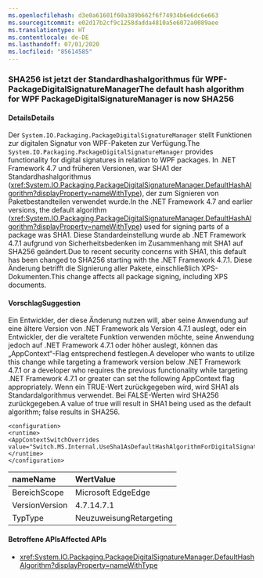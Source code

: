 ```yaml
---
ms.openlocfilehash: d3e0a61601f60a389b662f6f74934b6e6dc6e663
ms.sourcegitcommit: e02d17b2cf9c1258dadda4810a5e6072a0089aee
ms.translationtype: HT
ms.contentlocale: de-DE
ms.lasthandoff: 07/01/2020
ms.locfileid: "85614585"
---
```

### <a name="the-default-hash-algorithm-for-wpf-packagedigitalsignaturemanager-is-now-sha256"></a><span data-ttu-id="d59c1-101">SHA256 ist jetzt der Standardhashalgorithmus für WPF-PackageDigitalSignatureManager</span><span class="sxs-lookup"><span data-stu-id="d59c1-101">The default hash algorithm for WPF PackageDigitalSignatureManager is now SHA256</span></span>

#### <a name="details"></a><span data-ttu-id="d59c1-102">Details</span><span class="sxs-lookup"><span data-stu-id="d59c1-102">Details</span></span>

<span data-ttu-id="d59c1-103">Der `System.IO.Packaging.PackageDigitalSignatureManager` stellt Funktionen zur digitalen Signatur von WPF-Paketen zur Verfügung.</span><span class="sxs-lookup"><span data-stu-id="d59c1-103">The `System.IO.Packaging.PackageDigitalSignatureManager` provides functionality for digital signatures in relation to WPF packages.</span></span>  <span data-ttu-id="d59c1-104">In .NET Framework 4.7 und früheren Versionen, war SHA1 der Standardhashalgorithmus (<xref:System.IO.Packaging.PackageDigitalSignatureManager.DefaultHashAlgorithm?displayProperty=nameWithType>), der zum Signieren von Paketbestandteilen verwendet wurde.</span><span class="sxs-lookup"><span data-stu-id="d59c1-104">In the .NET Framework 4.7 and earlier versions, the default algorithm (<xref:System.IO.Packaging.PackageDigitalSignatureManager.DefaultHashAlgorithm?displayProperty=nameWithType>) used for signing parts of a package was SHA1.</span></span>  <span data-ttu-id="d59c1-105">Diese Standardeinstellung wurde ab .NET Framework 4.7.1 aufgrund von Sicherheitsbedenken im Zusammenhang mit SHA1 auf SHA256 geändert.</span><span class="sxs-lookup"><span data-stu-id="d59c1-105">Due to recent security concerns with SHA1, this default has been changed to SHA256 starting with the .NET Framework 4.7.1.</span></span>  <span data-ttu-id="d59c1-106">Diese Änderung betrifft die Signierung aller Pakete, einschließlich XPS-Dokumenten.</span><span class="sxs-lookup"><span data-stu-id="d59c1-106">This change affects all package signing, including XPS documents.</span></span>

#### <a name="suggestion"></a><span data-ttu-id="d59c1-107">Vorschlag</span><span class="sxs-lookup"><span data-stu-id="d59c1-107">Suggestion</span></span>

<span data-ttu-id="d59c1-108">Ein Entwickler, der diese Änderung nutzen will, aber seine Anwendung auf eine ältere Version von .NET Framework als Version 4.7.1 auslegt, oder ein Entwickler, der die veraltete Funktion verwenden möchte, seine Anwendung jedoch auf .NET Framework 4.7.1 oder höher auslegt, können das „AppContext“-Flag entsprechend festlegen.</span><span class="sxs-lookup"><span data-stu-id="d59c1-108">A developer who wants to utilize this change while targeting a framework version below .NET Framework 4.7.1 or a developer who requires the previous functionality while targeting .NET Framework 4.7.1 or greater can set the following AppContext flag appropriately.</span></span>  <span data-ttu-id="d59c1-109">Wenn ein TRUE-Wert zurückgegeben wird, wird SHA1 als Standardalgorithmus verwendet. Bei FALSE-Werten wird SHA256 zurückgegeben.</span><span class="sxs-lookup"><span data-stu-id="d59c1-109">A value of true will result in SHA1 being used as the default algorithm; false results in SHA256.</span></span><pre><code class="lang-xml">&lt;configuration&gt;&#13;&#10;&lt;runtime&gt;&#13;&#10;&lt;AppContextSwitchOverrides value=&quot;Switch.MS.Internal.UseSha1AsDefaultHashAlgorithmForDigitalSignatures=true&quot;/&gt;&#13;&#10;&lt;/runtime&gt;&#13;&#10;&lt;/configuration&gt;&#13;&#10;</code></pre>

| <span data-ttu-id="d59c1-110">name</span><span class="sxs-lookup"><span data-stu-id="d59c1-110">Name</span></span>    | <span data-ttu-id="d59c1-111">Wert</span><span class="sxs-lookup"><span data-stu-id="d59c1-111">Value</span></span>       |
|:--------|:------------|
| <span data-ttu-id="d59c1-112">Bereich</span><span class="sxs-lookup"><span data-stu-id="d59c1-112">Scope</span></span>   | <span data-ttu-id="d59c1-113">Microsoft Edge</span><span class="sxs-lookup"><span data-stu-id="d59c1-113">Edge</span></span>        |
| <span data-ttu-id="d59c1-114">Version</span><span class="sxs-lookup"><span data-stu-id="d59c1-114">Version</span></span> | <span data-ttu-id="d59c1-115">4.7.1</span><span class="sxs-lookup"><span data-stu-id="d59c1-115">4.7.1</span></span>       |
| <span data-ttu-id="d59c1-116">Typ</span><span class="sxs-lookup"><span data-stu-id="d59c1-116">Type</span></span>    | <span data-ttu-id="d59c1-117">Neuzuweisung</span><span class="sxs-lookup"><span data-stu-id="d59c1-117">Retargeting</span></span> |

#### <a name="affected-apis"></a><span data-ttu-id="d59c1-118">Betroffene APIs</span><span class="sxs-lookup"><span data-stu-id="d59c1-118">Affected APIs</span></span>

- <xref:System.IO.Packaging.PackageDigitalSignatureManager.DefaultHashAlgorithm?displayProperty=nameWithType>

